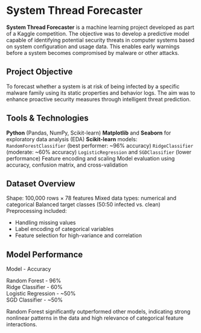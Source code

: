 # System Thread Forecaster

**System Thread Forecaster** is a machine learning project developed as part of a Kaggle competition. The objective was to develop a predictive model capable of identifying potential security threats in computer systems based on system configuration and usage data. This enables early warnings before a system becomes compromised by malware or other attacks.

##  Project Objective

To forecast whether a system is at risk of being infected by a specific malware family using its static properties and behavior logs. The aim was to enhance proactive security measures through intelligent threat prediction.

##  Tools & Technologies

**Python** (Pandas, NumPy, Scikit-learn)
**Matplotlib** and **Seaborn** for exploratory data analysis (EDA)
**Scikit-learn** models:
  `RandomForestClassifier` (best performer: ~96% accuracy)
  `RidgeClassifier` (moderate: ~60% accuracy)
  `LogisticRegression` and `SGDClassifier` (lower performance)
Feature encoding and scaling
Model evaluation using accuracy, confusion matrix, and cross-validation

##  Dataset Overview

Shape: 100,000 rows × 78 features
Mixed data types: numerical and categorical
Balanced target classes (50:50 infected vs. clean)
Preprocessing included:
  - Handling missing values
  - Label encoding of categorical variables
  - Feature selection for high-variance and correlation

##  Model Performance

 Model               -   Accuracy 

Random Forest        - 96%      
Ridge Classifier     - 60%      
Logistic Regression  - ~50%     
SGD Classifier       - ~50%     

Random Forest significantly outperformed other models, indicating strong nonlinear patterns in the data and high relevance of categorical feature interactions.
